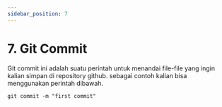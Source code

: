 ```yaml
---
sidebar_position: 7
---
```



# 7. Git Commit

Git commit ini adalah suatu perintah untuk menandai file-file yang ingin kalian simpan di repository github. sebagai contoh kalian bisa menggunakan perintah dibawah.

```shell
git commit -m "first commit"
```